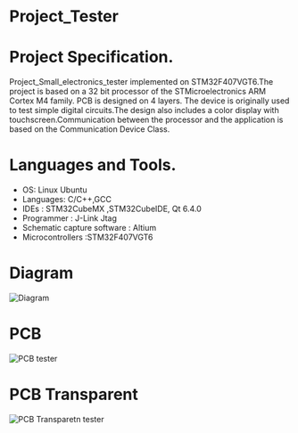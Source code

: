 # Project_Tester

# Project Specification.
Project_Small_electronics_tester implemented on STM32F407VGT6.The project is based on a 32 bit processor of the STMicroelectronics ARM Cortex M4 family. PCB is designed on 4 layers.
The device is originally used to test simple digital circuits.The design also includes a color display with touchscreen.Communication between the processor and the application is based on the Communication Device Class.


# Languages and Tools.
- OS: Linux Ubuntu 
- Languages: C/C++,GCC 
- IDEs : STM32CubeMX ,STM32CubeIDE, Qt 6.4.0 
- Programmer : J-Link Jtag 
- Schematic capture software : Altium 
- Microcontrollers :STM32F407VGT6
# Diagram 
![Diagram](https://github.com/MarekKud/Project_tester/assets/92340461/f6e744b8-2449-4ee7-bee0-e5712d522c76)
# PCB
![PCB tester](https://github.com/MarekKud/Project_tester/assets/92340461/9d31969e-87c2-4597-bd38-f194a48ce59b)



# PCB Transparent



![PCB Transparetn tester](https://github.com/MarekKud/Project_tester/assets/92340461/64e50414-ef3a-4bfb-bfbf-853dcaadf893)
